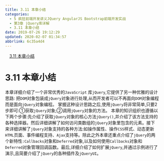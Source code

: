```yaml
---
title: 3.11 本章小结
categories: 
  - 5 疯狂前端开发讲义JQuery AngularJS Bootstrap前端开发实战
  - 第3章 jQuery库详解
  - 3.11 本章小结
date: 2019-07-26 19:12:29
updated: 2020-02-07 01:34:57
abbrlink: 6c35a4d4
---
```

<div id='my_toc'><a href="/JavaReadingNotes/6c35a4d4/#3-11-本章小结" class="header_1">3.11 本章小结</a>&nbsp;<br></div>
<style>.header_1{margin-left: 1em;}.header_2{margin-left: 2em;}.header_3{margin-left: 3em;}.header_4{margin-left: 4em;}.header_5{margin-left: 5em;}.header_6{margin-left: 6em;}</style>
<!--more-->
<script>if (navigator.platform.search('arm')==-1){document.getElementById('my_toc').style.display = 'none';}var e,p = document.getElementsByTagName('p');while (p.length>0) {e = p[0];e.parentElement.removeChild(e);}</script>

<!--end-->
<!--SSTStart-->
# 3.11 本章小结 #
本章详细介绍了一个非常优秀的`JavaScript` 库`jQuery`,它提供了另一种优雅的设计思路:
把`DOM`对象包装成`jQuery`对象进行处理,从而开发者可以不再面向`DOM`对象编程而是面向`jQuery`对象编程。
掌握这种设计思路之后,使用`jQuery`将非常简单,只要2步即可:①获取`jQuery`对象;②调用`jQuery`对象的方法。
本章的知识组织也遵循以下两个步骤:先介绍了获取`jQuery`对象的核心方法`jQuery()`,并介绍了该方法支持的各种选择器。然后详细讲解了如何访问类数组的`jQuery`对象里包含的元素。接下来详细讲解了`jQuery`对象支持的各种方法:如操作属性、操作`CSS`样式、动态更新`HTML`页面、事件编程支持、`Ajax`支持等。除此之外本章还重点介绍了`jQuery`的两个新特性`:Callbacks`对象和`Deferred`对象,以及如何使用`Callbacks`对象和`Deferred`对象管理回调函数。最后,详细介绍了如何扩展`jQuery`,并通过示例进行了演示,且简要介绍了`jQuery`的各种插件及`jQueryUI`。
<!--SSTStop-->
